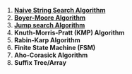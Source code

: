 
1. [**Naive String Search Algorithm**](naive/README.md)
2. [**Boyer-Moore Algorithm**](Boyer-Moore/README.md)
3. [**Jump search Algorithm**](jump/README.md)
4. **Knuth-Morris-Pratt (KMP) Algorithm**
5. **Rabin-Karp Algorithm**
6. **Finite State Machine (FSM)**
7. **Aho-Corasick Algorithm**
8. **Suffix Tree/Array**
